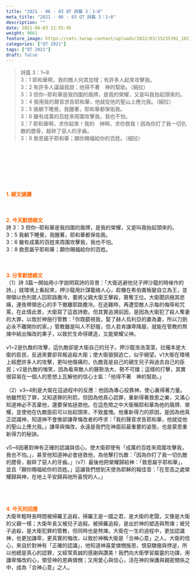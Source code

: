 ```yaml
---
title: "2021 - 06 - 03 QT 詩篇 3：1~8"
meta_title: "2021 - 06 - 03 QT 詩篇 3：1~8"
description: ""
date: 2021-06-03 12:55:45
weight: 9661
feature_image: https://cmtc.tw/wp-content/uploads/2022/03/15235392_10211799862337740_180693556567566654_o-1.webp
categories: ["QT 2021"]
tags: ["QT 2021"]
draft: false
---
```


<blockquote>詩篇 3：1~8<br />
3：1 耶和華啊，我的敵人何其加增；有許多人起來攻擊我。<br />
3：2 有許多人議論我說：他得不著　神的幫助。（細拉）<br />
3：3 但你─耶和華是我四圍的盾牌，是我的榮耀，又是叫我抬起頭來的。<br />
3：4 我用我的聲音求告耶和華，他就從他的聖山上應允我。（細拉）<br />
3：5 我躺下睡覺，我醒著，耶和華都保佑我。<br />
3：6 雖有成萬的百姓來周圍攻擊我，我也不怕。<br />
3：7 耶和華啊，求你起來！我的　神啊，求你救我！因為你打了我一切仇敵的腮骨，敲碎了惡人的牙齒。<br />
3：8 救恩屬乎耶和華；願你賜福給你的百姓。（細拉）</blockquote><br />
&nbsp;<br />
<br />
&nbsp;<br />
<br />
&nbsp;<br />
<br />
<span style="color: #ff6600;"><strong>1. </strong><strong>經文誦讀</strong></span><br />
<br />
<span style="color: #ff6600;"><strong> </strong></span><br />
<br />
<span style="color: #ff6600;"><strong>2. 今天默想</strong><strong>經文<br />
</strong></span>詩 3：3 但你─耶和華是我四圍的盾牌，是我的榮耀，又是叫我抬起頭來的。<br />
3：5 我躺下睡覺，我醒著，耶和華都保佑我。<br />
3：6 雖有成萬的百姓來周圍攻擊我，我也不怕。<br />
3：8 救恩屬乎耶和華；願你賜福給你的百姓。<br />
<br />
&nbsp;<br />
<br />
<span style="color: #ff6600;"><strong>3. 分享默想經文<br />
</strong></span>（1）詩 3篇一開始用小字說明寫詩的背景：「大衛逃避他兒子押沙龍的時候作的詩。」就環境上看起來，押沙龍用計謀籠絡人心，趁機在希伯崙叛變自立為王，並帶領以色列眾人回耶路撒冷，要將父親大衛王擊殺，篡奪王位。大衛聞訊極其悲痛，連夜帶領忠心的手下撤離耶路撒冷。在逃難時，再遭受敵人示每的侮辱和咒罵，在此情此景，大衛寫了這首詩歌。但其實追溯前因，是因為大衛犯了殺人奪妻的大罪，以致於神施行管教：「你既藐視我，娶了赫人烏利亞的妻為妻，所以刀劍必永不離開你的家。」管教雖是叫人不舒服，但人若肯謙卑降服，就能在管教的熬煉中結出悔改的果子，以致於生命得建造，又能榮耀父神。<br />
<br />
v1~2是仇敵的攻擊，這仇敵卻是大衛自己的兒子。押沙龍浩浩蕩蕩，拉攏本是大衛的臣民，反過來要卻背叛追殺大衛；使大衛狼狽逃亡，似乎絕望。v1大衛在環境上經歷許多人的攻擊，更叫他傷痛的，仇敵竟是自己的親生兒子與過去自己的臣民；v2是仇敵的嗤笑，因為看來敵人的聲勢浩大、勢不可擋；這樣的打擊，其實很容易在一個人的思想上瓦解他的信心士氣：「他得不著　神的幫助。」<br />
<br />
（2）v3~4則是大衛在這過程中的反應：他因為專心投靠神，使心裏得著力量。他雖然犯了罪，又知道罪的刑罰，但因為他真心認罪，重新得著救恩之樂，又滿心知道神必不丟棄他，還要保佑拯救他。在這危險之中大衛稱耶和華為他的盾牌、榮耀，並使他在仇敵面前可以抬起頭來，不致羞愧。他重新得力的原因，是因為他真正認識神，知道神不會推卻謙卑悔改者的呼求：「我的聲音求告耶和華，他就從他的聖山上應允我。」謙卑與悔改，永遠是我們在神面前最重要的姿態，也是蒙恩重新得力的秘訣。<br />
<br />
v5~6因著對神有正確的認識與信心，使大衛即使有「成萬的百姓來周圍攻擊我，我也不怕。」，甚至他知道神必會拯救他，為他擊打仇敵：「因為你打了我一切仇敵的腮骨，敲碎了惡人的牙齒。」（v7）最後他把榮耀歸給神：「救恩屬乎耶和華」，並且「願你賜福給你的百姓。」這讓我們想到天使為耶穌的報佳音：「在至高之處榮耀歸與神，在地上平安歸與祂所喜悅的人。」<br />
<br />
<br />
&nbsp;<br />
<br />
<span style="color: #ff6600;"><strong>4. 今天的回應<br />
</strong></span>大衛年輕時長時間被掃羅王追殺，掃羅王是一國之君，是大衛的老闆，又像是大衛的父親一樣；大衛年長又被兒子追殺。被掃羅追殺，是出於神的塑造與熬煉；被兒子追殺，是大衛犯罪的管教，但同時也是熬煉。大衛在一生的過程中，更加認識神，也更加謙卑，更真實的悔改，以致於神稱大衛是「合神心意」之人。大衛的信心，來自於對神有「正確的認識」，他知道神喜愛憐憫施恩，恨惡驕傲與悖逆，所以他總是真心的認罪，又經常真誠的感謝與讚美！我們向大衛學習屬靈的功課，用謙卑悔改的心，領受神的恩典憐憫；又用愛心與信心，活在神的保護與親密關係之中，成為「合神心意」之人。<br />
<br />
&nbsp;<br />
<br />
&nbsp;<br />
<br />
&nbsp;
        